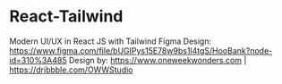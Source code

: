 # React-Tailwind
Modern UI/UX in React JS with Tailwind
Figma Design: https://www.figma.com/file/bUGIPys15E78w9bs1l4tgS/HooBank?node-id=310%3A485
Design by: https://www.oneweekwonders.com | https://dribbble.com/OWWStudio
